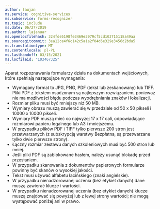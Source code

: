 ```yaml
---
author: laujan
ms.service: cognitive-services
ms.subservice: forms-recognizer
ms.topic: include
ms.date: 06/27/2019
ms.author: lajanuar
ms.openlocfilehash: 324fde5198fe3469e3979cf5cd102715118a49aa
ms.sourcegitcommit: 3ea12ce4f6c142c5a1a2f04d6e329e3456d2bda5
ms.translationtype: MT
ms.contentlocale: pl-PL
ms.lasthandoff: 03/15/2021
ms.locfileid: "103467325"
---
```

Aparat rozpoznawania formularzy działa na dokumentach wejściowych, które spełniają następujące wymagania:

* Wymagany format to JPG, PNG, PDF (tekst lub zeskanowany) lub TIFF. Pliki PDF z tekstem osadzonym są najlepszym rozwiązaniem, ponieważ nie ma możliwości błędu podczas wyodrębniania znaków i lokalizacji.
* Rozmiar pliku musi być mniejszy niż 50 MB.
* Wymiary obrazu muszą zawierać się w przedziale od 50 x 50 pikseli i 10000 x 10000 pikseli.
* Wymiary PDF muszą mieć co najwyżej 17 x 17 cali, odpowiadające rozmiarowi papieru legalnego lub A3 i mniejszemu.
* W przypadku plików PDF i TIFF tylko pierwsze 200 stron jest przetwarzanych (z subskrypcją warstwy Bezpłatna, są przetwarzane tylko dwie pierwsze strony).
* Łączny rozmiar zestawu danych szkoleniowych musi być 500 stron lub mniej.
* Jeśli pliki PDF są zablokowane hasłem, należy usunąć blokadę przed przesłaniem.
* W przypadku skanowania z dokumentów papierowych formularze powinny być skanów o wysokiej jakości.
* Tekst musi używać alfabetu łacińskiego (znaki angielskie).
* W przypadku nienadzorowanej uczenia (bez etykiet danych) dane muszą zawierać klucze i wartości.
* W przypadku nienadzorowanej uczenia (bez etykiet danych) klucze muszą znajdować się powyżej lub z lewej strony wartości; nie mogą występować poniżej ani w prawo.
